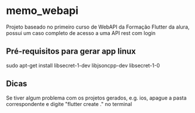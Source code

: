 # memo_webapi

Projeto baseado no primeiro curso de WebAPI da Formação Flutter da alura,
possui um caso completo de acesso a uma API rest com login

## Pré-requisitos para gerar app linux
sudo apt-get install libsecret-1-dev libjsoncpp-dev libsecret-1-0

## Dicas
Se tiver algum problema com os projetos gerados, e.g. ios, apague a pasta correspondente e digite "flutter create ." no terminal